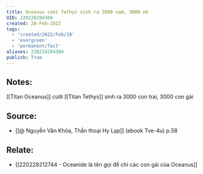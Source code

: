 ```yaml
---
title: Oceanus cưới Tethys sinh ra 3000 nam, 3000 nữ
UID: 220228204304
created: 28-Feb-2022
tags:
  - 'created/2022/Feb/28'
  - 'evergreen'
  - 'permanent/fact'
aliases: 220228204304
publish: True
---
```

## Notes:
[[Titan Oceanus]] cưới [[Titan Tethys]] sinh ra 3000 con trai, 3000 con gái

## Source:
- [[@ Nguyễn Văn Khỏa, Thần thoại Hy Lạp]] (ebook Tve-4u) p.58

## Relate:
- [[220228212744 - Oceanide là tên gọi để chỉ các con gái của Oceanus]]